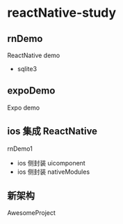 # reactNative-study

## rnDemo

ReactNative demo
- sqlite3

## expoDemo

Expo demo

## ios 集成 ReactNative

rnDemo1

- ios 侧封装 uicomponent
- ios 侧封装 nativeModules

## 新架构

AwesomeProject